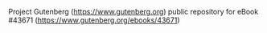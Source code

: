 Project Gutenberg (https://www.gutenberg.org) public repository for eBook #43671 (https://www.gutenberg.org/ebooks/43671)

